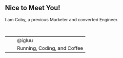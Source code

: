 ## Nice to Meet You!

I am Coby, a previous Marketer and converted Engineer.

<br>

| | |
| :----: | :---- |
| <img src="https://github.com/cobyeastwood/cobyeastwood/blob/main/laptop-code-solid.svg" width="15px"> | @igluu |
| <img src="https://github.com/cobyeastwood/cobyeastwood/blob/main/heart-pulse-solid.svg" width="15px"> | Running, Coding, and Coffee |
